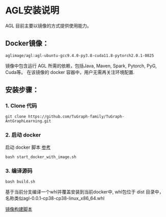 # AGL安装说明

AGL 目前主要以镜像的方式提供使用能力。

## Docker镜像：

```
aglimage/agl:agl-ubuntu-gcc9.4.0-py3.8-cuda11.8-pytorch2.0.1-0825
```

镜像中包含运行 AGL 所需的依赖，包括Java, Maven, Spark, Pytorch, PyG, Cuda等。
在该镜像的 docker 容器中，用户无需再关注环境配置.

## 安装步骤：

### 1. Clone 代码

```
git clone https://github.com/TuGraph-family/TuGraph-AntGraphLearning.git
```

### 2. 启动 docker

启动 docker 脚本 [参考](../../docker/start_docker_with_image.sh)

```
bash start_docker_with_image.sh
```

### 3. 编译源码

```
bash build.sh
```

基于当前分支编译一个whl并覆盖安装到当前docker中, whl包位于 dist 目录中，名称类似agl-0.0.1-cp38-cp38-linux_x86_64.whl

[镜像构建脚本](../../docker/Dockerfile.gpu)
